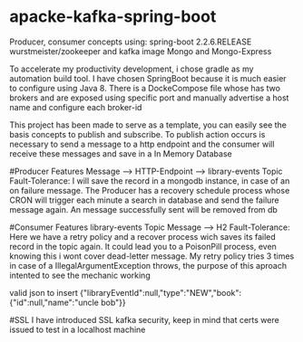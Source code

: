 # apacke-kafka-spring-boot
Producer, consumer concepts using: 
spring-boot 2.2.6.RELEASE 
wurstmeister/zookeeper and kafka image
Mongo and Mongo-Express

To accelerate my productivity development, i chose gradle as my automation build tool.
I have chosen SpringBoot because it is much easier to configure using Java 8.
There is a DockeCompose file whose has two brokers and are exposed using specific port and manually advertise a host name and configure each broker-id

This project has been made to serve as a template, you can easily see the basis concepts to publish and subscribe.
To publish action occurs is necessary to send a message to a http endpoint and the consumer will receive these messages and save in a In Memory Database


#Producer Features
Message --> HTTP-Endpoint --> library-events Topic
Fault-Tolerance: I will save the record in a mongodb instance, in case of an on failure message.
The Producer has a recovery schedule process whose CRON will trigger each minute a search in database and send the failure message again. An message successfully sent will be removed from db

#Consumer Features
library-events Topic Message --> H2
Fault-Tolerance: Here we have a retry policy and a recover process wich saves its failed record in the topic again.
It could lead you to a PoisonPill process, even knowing this i wont cover dead-letter message.
My retry policy tries 3 times in case of a IllegalArgumentException throws, the purpose of this aproach intented to see the mechanic working


valid json to insert
{"libraryEventId":null,"type":"NEW","book":{"id":null,"name":"uncle bob"}}


#SSL
I have introduced SSL kafka security, keep in mind that certs were issued to test in a localhost machine


